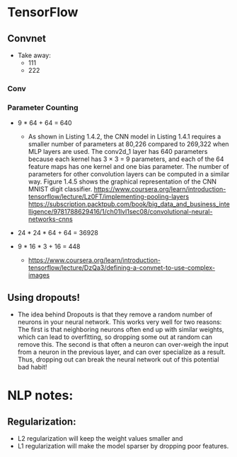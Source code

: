 
# TensorFlow
## Convnet
  * Take away:
    * 111
    * 222
### Conv
### Parameter Counting

  * 9 * 64 + 64 = 640
    * As shown in Listing 1.4.2, the CNN model in Listing 1.4.1 requires a smaller number of parameters at 80,226 compared to 269,322 when MLP layers are used. The conv2d_1 layer has 640 parameters because each kernel has 3 × 3 = 9 parameters, and each of the 64 feature maps has one kernel and one bias parameter. The number of parameters for other convolution layers can be computed in a similar way. Figure 1.4.5 shows the graphical representation of the CNN MNIST digit classifier.
    https://www.coursera.org/learn/introduction-tensorflow/lecture/Lz0FT/implementing-pooling-layers
    https://subscription.packtpub.com/book/big_data_and_business_intelligence/9781788629416/1/ch01lvl1sec08/convolutional-neural-networks-cnns

  * 24 * 24 * 64 + 64 = 36928



  * 9 * 16 * 3 + 16 = 448
    * https://www.coursera.org/learn/introduction-tensorflow/lecture/DzQa3/defining-a-convnet-to-use-complex-images

## Using dropouts!
  * The idea behind Dropouts is that they remove a random number of neurons in your neural network. This works very well for two reasons: The first is that neighboring neurons often end up with similar weights, which can lead to overfitting, so dropping some out at random can remove this. The second is that often a neuron can over-weigh the input from a neuron in the previous layer, and can over specialize as a result. Thus, dropping out can break the neural network out of this potential bad habit!

# NLP notes:

## Regularization:
  * L2 regularization will keep the weight values smaller and
  * L1 regularization will make the model sparser by dropping poor features.



